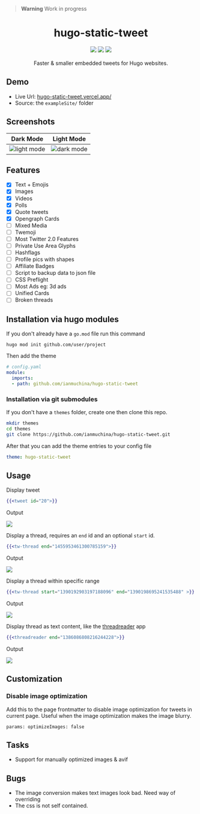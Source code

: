 > **Warning** Work in progress

<h1 align="center">hugo-static-tweet</h1>
<p align="center">
  
  <img src="https://i.imgur.com/8rQXEt4.png">
  <img src="https://img.shields.io/github/repo-size/ianmuchina/hugo-static-tweet?color=blue">
  <img src="https://img.shields.io/badge/License-MIT-green.svg">
  <br>
  <br>
  Faster & smaller embedded tweets for Hugo websites.  
</p>


## Demo
- Live Url: [hugo-static-tweet.vercel.app/](https://hugo-static-tweet.vercel.app/)
- Source: the `exampleSite/` folder
## Screenshots


| Dark Mode | Light Mode |
| ----------------------------------------------------- | --------------------------------------------- |
| ![light mode](https://i.imgur.com/elJLuwA.png) | ![dark mode](https://i.imgur.com/SyGmlUu.png) |

## Features
- [x] Text + Emojis
- [x] Images
- [x] Videos
- [x] Polls
- [x] Quote tweets
- [x] Opengraph Cards
- [ ] Mixed Media
- [ ] Twemoji
- [ ] Most Twitter 2.0 Features
- [ ] Private Use Area Glyphs
- [ ] Hashflags
- [ ] Profile pics with shapes
- [ ] Affiliate Badges
- [ ] Script to backup data to json file
- [ ] CSS Preflight
- [ ] Most Ads eg: 3d ads
- [ ] Unified Cards
- [ ] Broken threads

## Installation via hugo modules

If you don't already have a `go.mod` file run this command

```
hugo mod init github.com/user/project
```

Then add the theme

```yaml
# config.yaml
module:
  imports:
  - path: github.com/ianmuchina/hugo-static-tweet
```

### Installation via git submodules

If you don't have a `themes` folder, create one then clone
this repo.

```bash
mkdir themes 
cd themes
git clone https://github.com/ianmuchina/hugo-static-tweet.git
```

After that you can add the theme entries to your config file 

```yaml
theme: hugo-static-tweet
```


## Usage

Display tweet

```handlebars
{{<tweet id="20">}}
```
Output

![](https://i.imgur.com/OkzdGyp.png)

Display a thread, requires an `end` id and an optional `start` id.
```handlebars
{{<tw-thread end="1455953461300785159">}}
```
Output 

![](https://i.imgur.com/SpWerrK.png)

Display a thread within specific range
```handlebars
{{<tw-thread start="1390192903197188096" end="1390198695241535488" >}}
```
Output 

![](https://i.imgur.com/r4CAwtm.png)

Display thread as text content, like the [threadreader](https://threadreaderapp.com/) app

```handlebars
{{<threadreader end="1386086808216244228">}}
```

Output

![](https://i.imgur.com/W0Wd4Fa.png)

## Customization

### Disable image optimization

Add this to the page frontmatter to disable image optimization for tweets 
in current page. Useful when the image optimization makes the image blurry.

```
params: optimizeImages: false
```

## Tasks
- Support for manually optimized images & avif

## Bugs
- The image conversion makes text images look bad. Need way of overriding
- The css is not self contained.
